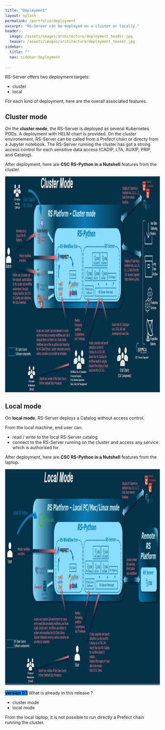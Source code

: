 ```yaml
---
title: "Deployment"
layout: splash
permalink: /portfolio/deployment
excerpt: "RS-Server can be deployed on a cluster or locally."
header:
  image: /assets/images/architecture/deployment_header.jpg
  teaser: /assets/images/architecture/deployment_teaser.jpg
sidebar:
  title: ""
  nav: sidebar-deployment

---
```

RS-Server offers two deployment targets:
- cluster
- local

For each kind of deployment, here are the overall associated features.

## Cluster mode
On the **cluster  mode**, the RS-Server is deployed as several Kubernetes PODs. A deployment with HELM chart is provided. 
On the cluster environement, RS-Server can be called from a Prefect chain or directy from a Jupyter notebook.
The RS-Server running the cluster has got a strong access control for each sensitive data access (CADIP, LTA, AUXIP, PRIP, and Catalog).

After deployment, here are **CSC RS-Python in a Nutshell** features from the cluster.
<style type="text/css">
  #conteneur {
    margin-top:0;
    margin-bottom:0;
    text-align: left;
    }
</style>


<div id="conteneur">
  <img src="/assets/images/architecture/RSPY_cluster.jpg" width="1500" height="701">
</div>


## Local mode
On **local mode**, RS-Server deploys a Catalog without access control.

From the local machine, end user can:
- read / write to the local RS-Server catalog
- connect to the RS-Server running on the cluster and access any service which is authorised for.

After deployment, here are **CSC RS-Python in a Nutshell** features from the laptop.
<div id="conteneur">
  <img src="/assets/images/architecture/RSPY_local.jpg" width="1500" height="701">
</div>




<span style="color: black; background-color: #1A89DF;">**version 0.1**</span>
What is already in this release ? 
- cluster mode 
- local mode

From the local laptop, it is not possible to run directly a Prefect chain running the cluster.



